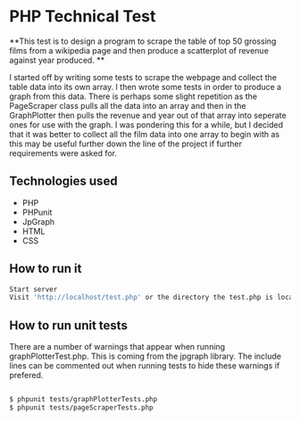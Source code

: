 # PHP Technical Test 

**This test is to design a program to scrape the table of top 50 grossing films from a wikipedia page and then produce a scatterplot of revenue against year produced. **

I started off by writing some tests to scrape the webpage and collect the table data into its own array. I then wrote some tests in order to produce a graph from this data. There is perhaps some slight repetition as the PageScraper class pulls all the data into an array and then in the GraphPlotter then pulls the revenue and year out of that array into seperate ones for use with the graph. I was pondering this for a while, but I decided that it was better to collect all the film data into one array to begin with as this may be useful further down the line of the project if further requirements were asked for.


Technologies used
----
- PHP
- PHPunit
- JpGraph
- HTML
- CSS

How to run it
----
```sh
Start server
Visit 'http://localhost/test.php' or the directory the test.php is located in on your machine.
```

How to run unit tests
----
There are a number of warnings that appear when running graphPlotterTest.php. This is coming from the jpgraph library. The include lines can be commented out when running tests to hide these warnings if prefered.

```sh

$ phpunit tests/graphPlotterTests.php
$ phpunit tests/pageScraperTests.php

```


